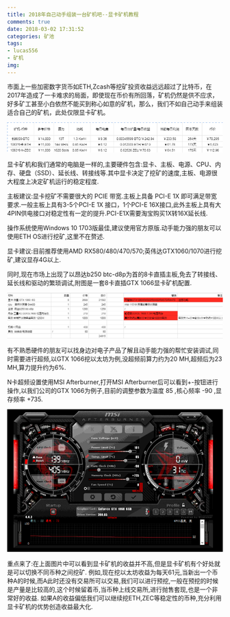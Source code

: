 ```yaml
---
title: 2018年自己动手组装一台矿机吧--显卡矿机教程
comments: true
date: 2018-03-02 17:31:52
categories: 矿池
tags:
- lucas556
- 矿机
img:
---
```


市面上一些加密数字货币如ETH,Zcash等挖矿投资收益远远超过了比特币，在2017年造成了一卡难求的局面，即使现在币价有所回落，矿机仍然是供不应求，好多矿工甚至小白依然不能买到称心如意的矿机，那么，我们不如自己动手来组装适合自己的矿机，此处仅限显卡矿机。

![](/images/W2.png)

显卡矿机和我们通常的电脑是一样的,主要硬件包含:显卡、主板、电源、CPU、内存、硬盘（SSD）、延长线、转接线等.其中显卡决定了挖矿的速度,主板、电源很大程度上决定矿机运行的稳定程度.

主板建议:显卡挖矿不需要很大的 PCIE 带宽.主板上具备 PCI-E 1X 即可满足带宽要求.一般主板上具有3-5个PCI-E 1X 接口，1个PCI-E 16X接口,此外主板上具有大4PIN供电接口对稳定性有一定的提升.PCI-E1X需要淘宝购买1X转16X延长线.

操作系统使用Windows 10 1703版最佳,建议使用官方原版.动手能力强的朋友可以使用ETH OS进行挖矿,这里不在赘述.

显卡建议:目前推荐使用AMD RX580/480/470/570;英伟达GTX1060/1070进行挖矿,建议显存4G以上.

同时,现在市场上出现了以昂达b250 btc-d8p为首的8卡直插主板,免去了转接线、延长线和驱动的繁琐调试,附图是一套8卡直插GTX 1066显卡矿机配置.

![](/images/pz.png)

有不熟悉硬件的朋友可以找身边对电子产品了解且动手能力强的帮忙安装调试,同时需要进行超频,以GTX 1066挖以太坊为例,没超频前算力约为20 MH,超频后为23 MH,算力提升约为6%.

N卡超频设置使用MSI Afterburner,打开MSI Afterburner后可以看到+-按钮进行操作,以我们公司的GTX 1066为例子,目前的调整参数为温度 85 ,核心频率 -90 ,显存频率 +735.

![](/images/c5.png)

重点来了:在上面图片中可以看到显卡矿机的收益并不高,但是显卡矿机有个好处就是可以切换不同币种之间挖矿.
例如,现在挖以太坊收益为每天61元,当新出一个币种A的时候,而A此时还没有交易所可以交易,我们可以进行预挖,一般在预挖的时候是产量是比较高的,这个时候留着币,当币种上线交易所,进行抛售套现,也是一个非常好的收益.
如果A的收益偏低我们可以继续挖ETH,ZEC等稳定性的币种,充分利用显卡矿机的优势创造收益最大化.
